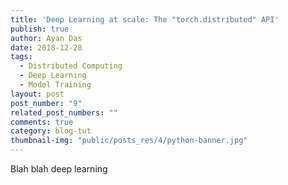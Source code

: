 ```yaml
---
title: 'Deep Learning at scale: The "torch.distributed" API'
publish: true
author: Ayan Das
date: 2018-12-28
tags:
  - Distributed Computing
  - Deep Learning
  - Model Training
layout: post
post_number: "9"
related_post_numbers: ""
comments: true
category: blog-tut
thumbnail-img: "public/posts_res/4/python-banner.jpg"
---
```


Blah blah deep learning